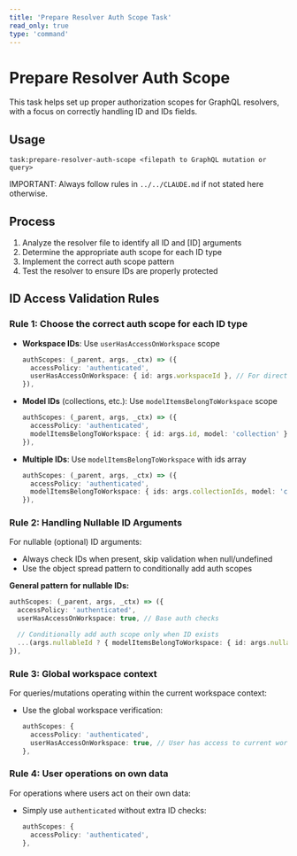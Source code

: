 ```yaml
---
title: 'Prepare Resolver Auth Scope Task'
read_only: true
type: 'command'
---
```


# Prepare Resolver Auth Scope

This task helps set up proper authorization scopes for GraphQL resolvers, with a focus on correctly handling ID and IDs fields.

## Usage

```
task:prepare-resolver-auth-scope <filepath to GraphQL mutation or query>
```

IMPORTANT: Always follow rules in `../../CLAUDE.md` if not stated here otherwise.

## Process

1. Analyze the resolver file to identify all ID and [ID] arguments
2. Determine the appropriate auth scope for each ID type
3. Implement the correct auth scope pattern
4. Test the resolver to ensure IDs are properly protected

## ID Access Validation Rules

### Rule 1: Choose the correct auth scope for each ID type

- **Workspace IDs**: Use `userHasAccessOnWorkspace` scope

  ```typescript
  authScopes: (_parent, args, _ctx) => ({
    accessPolicy: 'authenticated',
    userHasAccessOnWorkspace: { id: args.workspaceId }, // For direct workspace IDs
  }),
  ```

- **Model IDs** (collections, etc.): Use `modelItemsBelongToWorkspace` scope

  ```typescript
  authScopes: (_parent, args, _ctx) => ({
    accessPolicy: 'authenticated',
    modelItemsBelongToWorkspace: { id: args.id, model: 'collection' }, // Specify model type
  }),
  ```

- **Multiple IDs**: Use `modelItemsBelongToWorkspace` with ids array
  ```typescript
  authScopes: (_parent, args, _ctx) => ({
    accessPolicy: 'authenticated',
    modelItemsBelongToWorkspace: { ids: args.collectionIds, model: 'collection' },
  }),
  ```

### Rule 2: Handling Nullable ID Arguments

For nullable (optional) ID arguments:

- Always check IDs when present, skip validation when null/undefined
- Use the object spread pattern to conditionally add auth scopes

**General pattern for nullable IDs:**

```typescript
authScopes: (_parent, args, _ctx) => ({
  accessPolicy: 'authenticated',
  userHasAccessOnWorkspace: true, // Base auth checks

  // Conditionally add auth scope only when ID exists
  ...(args.nullableId ? { modelItemsBelongToWorkspace: { id: args.nullableId, model: 'modelType' } } : {}),
}),
```

### Rule 3: Global workspace context

For queries/mutations operating within the current workspace context:

- Use the global workspace verification:
  ```typescript
  authScopes: {
    accessPolicy: 'authenticated',
    userHasAccessOnWorkspace: true, // User has access to current workspace context
  },
  ```

### Rule 4: User operations on own data

For operations where users act on their own data:

- Simply use `authenticated` without extra ID checks:
  ```typescript
  authScopes: {
    accessPolicy: 'authenticated',
  },
  ```
